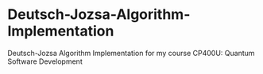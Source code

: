 # Deutsch-Jozsa-Algorithm-Implementation
Deutsch-Jozsa Algorithm Implementation for my course CP400U: Quantum Software Development
